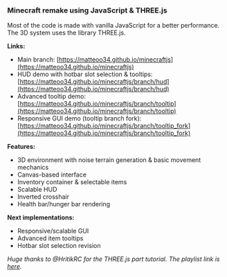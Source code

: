 ### Minecraft remake using JavaScript & THREE.js

Most of the code is made with vanilla JavaScript for a better performance.  
The 3D system uses the library THREE.js.  

**Links:**
- Main branch: [https://matteoo34.github.io/minecraftjs](https://matteoo34.github.io/minecraftjs)
- HUD demo with hotbar slot selection & tooltips: [https://matteoo34.github.io/minecraftjs/branch/hud](https://matteoo34.github.io/minecraftjs/branch/hud)
- Advanced tooltip demo: [https://matteoo34.github.io/minecraftjs/branch/tooltip](https://matteoo34.github.io/minecraftjs/branch/tooltip)
- Responsive GUI demo (tooltip branch fork): [https://matteoo34.github.io/minecraftjs/branch/tooltip_fork](https://matteoo34.github.io/minecraftjs/branch/tooltip_fork)

**Features:**
+ 3D environment with noise terrain generation & basic movement mechanics
+ Canvas-based interface
+ Inventory container & selectable items
+ Scalable HUD
+ Inverted crosshair
+ Health bar/hunger bar rendering

**Next implementations:**
+ Responsive/scalable GUI
+ Advanced item tooltips
+ Hotbar slot selection revision

*Huge thanks to @HritikRC for the THREE.js part tutorial. The playlist link is [here](https://www.youtube.com/playlist?list=PLEtXCX1lakbhq_01JKJILx90wLfdwrJig).*